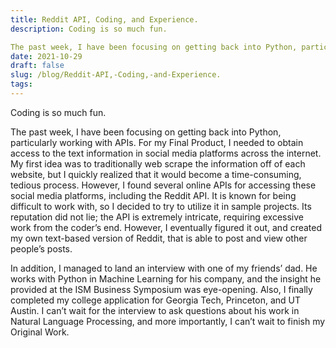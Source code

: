 ```yaml
---
title: Reddit API, Coding, and Experience.
description: Coding is so much fun.

The past week, I have been focusing on getting back into Python, particularl...
date: 2021-10-29
draft: false
slug: /blog/Reddit-API,-Coding,-and-Experience.
tags: 
---
```

Coding is so much fun.

The past week, I have been focusing on getting back into Python, particularly working with APIs. For my Final Product, I needed to obtain access to the text information in social media platforms across the internet. My first idea was to traditionally web scrape the information off of each website, but I quickly realized that it would become a time-consuming, tedious process. However, I found several online APIs for accessing these social media platforms, including the Reddit API. It is known for being difficult to work with, so I decided to try to utilize it in sample projects. Its reputation did not lie; the API is extremely intricate, requiring excessive work from the coder’s end. However, I eventually figured it out, and created my own text-based version of Reddit, that is able to post and view other people’s posts.

In addition, I managed to land an interview with one of my friends’ dad. He works with Python in Machine Learning for his company, and the insight he provided at the ISM Business Symposium was eye-opening. Also, I finally completed my college application for Georgia Tech, Princeton, and UT Austin. I can’t wait for the interview to ask questions about his work in Natural Language Processing, and more importantly, I can’t wait to finish my Original Work.

